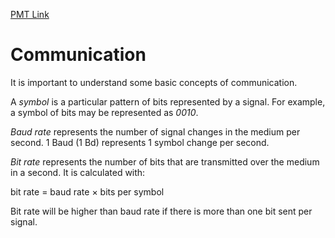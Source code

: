 [PMT Link](https://www.physicsandmathstutor.com/pdf-pages/?pdf=https%3A%2F%2Fpmt.physicsandmathstutor.com%2Fdownload%2FComputer-Science%2FA-level%2FNotes%2FAQA%2F09-Fundamentals-of-Communication-and-Networking%2FAdvanced%2F9.1.%20Communication%20-%20Advanced.pdf)

# Communication

It is important to understand some basic concepts of communication.

A *symbol* is a particular pattern of bits represented by a signal. For example, a symbol of bits may be represented as *0010*.

*Baud rate* represents the number of signal changes in the medium per second. 1 Baud (1 Bd) represents 1 symbol change per second.

*Bit rate* represents the number of bits that are transmitted over the medium in a second.
It is calculated with:

bit rate  $=$  baud rate $\times$ bits per symbol

Bit rate will be higher than baud rate if there is more than one bit sent per signal.

